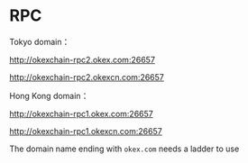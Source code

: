 # RPC

Tokyo domain：

http://okexchain-rpc2.okex.com:26657

http://okexchain-rpc2.okexcn.com:26657

Hong Kong domain：

http://okexchain-rpc1.okex.com:26657

http://okexchain-rpc1.okexcn.com:26657


The domain name ending with `okex.com` needs a ladder to use
